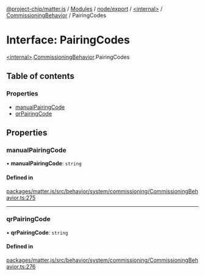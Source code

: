 [@project-chip/matter.js](../README.md) / [Modules](../modules.md) / [node/export](../modules/node_export.md) / [\<internal\>](../modules/node_export._internal_.md) / [CommissioningBehavior](../modules/node_export._internal_.CommissioningBehavior.md) / PairingCodes

# Interface: PairingCodes

[\<internal\>](../modules/node_export._internal_.md).[CommissioningBehavior](../modules/node_export._internal_.CommissioningBehavior.md).PairingCodes

## Table of contents

### Properties

- [manualPairingCode](node_export._internal_.CommissioningBehavior.PairingCodes.md#manualpairingcode)
- [qrPairingCode](node_export._internal_.CommissioningBehavior.PairingCodes.md#qrpairingcode)

## Properties

### manualPairingCode

• **manualPairingCode**: `string`

#### Defined in

[packages/matter.js/src/behavior/system/commissioning/CommissioningBehavior.ts:275](https://github.com/project-chip/matter.js/blob/5f71eedebdb9fa54338bde320c311bb359b7455d/packages/matter.js/src/behavior/system/commissioning/CommissioningBehavior.ts#L275)

___

### qrPairingCode

• **qrPairingCode**: `string`

#### Defined in

[packages/matter.js/src/behavior/system/commissioning/CommissioningBehavior.ts:276](https://github.com/project-chip/matter.js/blob/5f71eedebdb9fa54338bde320c311bb359b7455d/packages/matter.js/src/behavior/system/commissioning/CommissioningBehavior.ts#L276)
